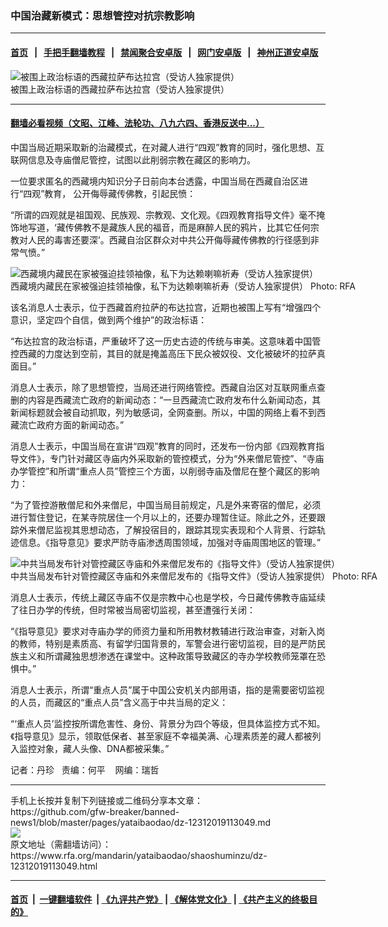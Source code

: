 ### 中国治藏新模式：思想管控对抗宗教影响  
------------------------

#### [首页](https://github.com/gfw-breaker/banned-news1/blob/master/README.md) &nbsp;&nbsp;|&nbsp;&nbsp; [手把手翻墙教程](https://github.com/gfw-breaker/guides/wiki) &nbsp;&nbsp;|&nbsp;&nbsp; [禁闻聚合安卓版](https://github.com/gfw-breaker/bn-android) &nbsp;&nbsp;|&nbsp;&nbsp; [网门安卓版](https://github.com/oGate2/oGate) &nbsp;&nbsp;|&nbsp;&nbsp; [神州正道安卓版](https://github.com/SzzdOgate/update) 



<div id="headerimg">
 <img alt="被围上政治标语的西藏拉萨布达拉宫（受访人独家提供）" src="https://www.rfa.org/mandarin/yataibaodao/shaoshuminzu/dz-12312019113049.html/m1231-dz-photo1.jpg/@@images/1b16375e-a792-43b0-902c-9272bd2a4d48.jpeg" title="被围上政治标语的西藏拉萨布达拉宫（受访人独家提供）"/>
 <div id="headerimgcontents">
  <div id="headerimgcaption">
   <span>
    被围上政治标语的西藏拉萨布达拉宫（受访人独家提供）
   </span>
   <!-- zoomattribute -->
  </div>
  <!-- headerimgcaption -->
 </div>
 <!-- headerimagecontents -->
</div>

<hr/>


#### [翻墙必看视频（文昭、江峰、法轮功、八九六四、香港反送中...）](http://167.172.214.107/home.html)

<div id="storytext">
 <div>
  <div class="slot_header">
  </div>
 </div>
 <p>
 </p>
 <p>
  中国当局近期采取新的治藏模式，在对藏人进行“四观”教育的同时，强化思想、互联网信息及寺庙僧尼管控，试图以此削弱宗教在藏区的影响力。
 </p>
 <p>
  一位要求匿名的西藏境内知识分子日前向本台透露，中国当局在西藏自治区进行“四观”教育， 公开侮辱藏传佛教，引起民愤：
 </p>
 <p>
  “所谓的四观就是祖国观、民族观、宗教观、文化观。《四观教育指导文件》毫不掩饰地写道，‘藏传佛教不是藏族人民的福音，而是麻醉人民的鸦片，比其它任何宗教对人民的毒害还要深’。西藏自治区群众对中共公开侮辱藏传佛教的行径感到非常气愤。”
 </p>
 <p>
 </p>
 <p>
 </p>
 <p>
  <div class="image-inline captioned" style="width:900px;">
   <div style="width:900px;">
    <img alt="西藏境内藏民在家被强迫挂领袖像，私下为达赖喇嘛祈寿（受访人独家提供）" src="https://www.rfa.org/mandarin/yataibaodao/shaoshuminzu/dz-12312019113049.html/m1231-dz-photo2.jpg" title="西藏境内藏民在家被强迫挂领袖像，私下为达赖喇嘛祈寿（受访人独家提供）"/>
   </div>
   <div class="image-caption">
    <span style="width:900px;">
     西藏境内藏民在家被强迫挂领袖像，私下为达赖喇嘛祈寿（受访人独家提供）
    </span>
    <span class="copyright">
     Photo: RFA
    </span>
   </div>
  </div>
 </p>
 <p>
  该名消息人士表示，位于西藏首府拉萨的布达拉宫，近期也被围上写有“增强四个意识，坚定四个自信，做到两个维护”的政治标语：
 </p>
 <p>
  “布达拉宫的政治标语，严重破坏了这一历史古迹的传统与审美。这意味着中国管控西藏的力度达到空前，其目的就是掩盖高压下民众被奴役、文化被破坏的拉萨真面目。”
 </p>
 <p>
  消息人士表示，除了思想管控，当局还进行网络管控。西藏自治区对互联网重点查删的内容是西藏流亡政府的新闻动态：“一旦西藏流亡政府发布什么新闻动态，其新闻标题就会被自动抓取，列为敏感词，全网查删。所以，中国的网络上看不到西藏流亡政府方面的新闻动态。”
 </p>
 <p>
  消息人士表示，中国当局在宣讲“四观”教育的同时，还发布一份内部《四观教育指导文件》，专门针对藏区寺庙内外采取新的管控模式，分为“外来僧尼管控”、“寺庙办学管控”和所谓“重点人员”管控三个方面，以削弱寺庙及僧尼在整个藏区的影响力：
 </p>
 <p>
  “为了管控游散僧尼和外来僧尼，中国当局目前规定，凡是外来寄宿的僧尼，必须进行暂住登记，在某寺院居住一个月以上的，还要办理暂住证。除此之外，还要跟踪外来僧尼监视其思想动态，了解投宿目的，跟踪其现实表现和个人背景、行踪轨迹信息。《指导意见》要求严防寺庙渗透周围领域，加强对寺庙周围地区的管理。”
 </p>
 <p>
 </p>
 <p>
  <div class="image-inline captioned" style="width:900px;">
   <div style="width:900px;">
    <img alt="中共当局发布针对管控藏区寺庙和外来僧尼发布的《指导文件》（受访人独家提供）" src="https://www.rfa.org/mandarin/yataibaodao/shaoshuminzu/dz-12312019113049.html/m1231-dz-photo3.jpg" title="中共当局发布针对管控藏区寺庙和外来僧尼发布的《指导文件》（受访人独家提供）"/>
   </div>
   <div class="image-caption">
    <span style="width:900px;">
     中共当局发布针对管控藏区寺庙和外来僧尼发布的《指导文件》（受访人独家提供）
    </span>
    <span class="copyright">
     Photo: RFA
    </span>
   </div>
  </div>
 </p>
 <p>
  消息人士表示，传统上藏区寺庙不仅是宗教中心也是学校，今日藏传佛教寺庙延续了往日办学的传统，但时常被当局密切监视，甚至遭强行关闭：
 </p>
 <p>
  “《指导意见》要求对寺庙办学的师资力量和所用教材教辅进行政治审查，对新入岗的教师，特别是素质高、有留学归国背景的，军警会进行密切监视，目的是严防民族主义和所谓藏独思想渗透在课堂中。这种政策导致藏区的寺办学校教师笼罩在恐惧中。”
 </p>
 <p>
  消息人士表示，所谓“重点人员”属于中国公安机关内部用语，指的是需要密切监视的人员，而藏区的“重点人员”含义高于中共当局的定义：
 </p>
 <p>
  “‘重点人员’监控按所谓危害性、身份、背景分为四个等级，但具体监控方式不知。《指导意见》显示，领取低保者、甚至家庭不幸福美满、心理素质差的藏人都被列入监控对象，藏人头像、DNA都被采集。”
 </p>
 <p>
 </p>
 <p>
  记者：丹珍   责编：何平    网编：瑞哲
 </p>
</div>

<hr/>
手机上长按并复制下列链接或二维码分享本文章：<br/>
https://github.com/gfw-breaker/banned-news1/blob/master/pages/yataibaodao/dz-12312019113049.md <br/>
<a href='https://github.com/gfw-breaker/banned-news1/blob/master/pages/yataibaodao/dz-12312019113049.md'><img src='https://github.com/gfw-breaker/banned-news1/blob/master/pages/yataibaodao/dz-12312019113049.md.png'/></a> <br/>
原文地址（需翻墙访问）：https://www.rfa.org/mandarin/yataibaodao/shaoshuminzu/dz-12312019113049.html


------------------------
#### [首页](https://github.com/gfw-breaker/banned-news1/blob/master/README.md) &nbsp;|&nbsp; [一键翻墙软件](https://github.com/gfw-breaker/nogfw/blob/master/README.md) &nbsp;| [《九评共产党》](https://github.com/gfw-breaker/9ping.md/blob/master/README.md#九评之一评共产党是什么) | [《解体党文化》](https://github.com/gfw-breaker/jtdwh.md/blob/master/README.md) | [《共产主义的终极目的》](https://github.com/gfw-breaker/gczydzjmd.md/blob/master/README.md)


<img src='http://gfw-breaker.win/banned-news/pages/yataibaodao/dz-12312019113049.md' width='0px' height='0px'/>